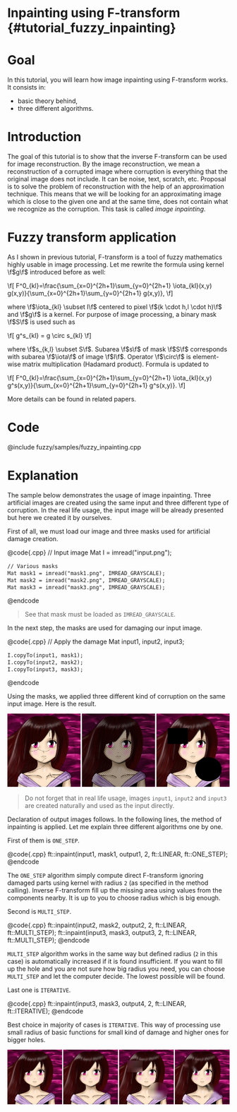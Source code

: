Inpainting using F-transform {#tutorial_fuzzy_inpainting}
=============

Goal
====
In this tutorial, you will learn how image inpainting using F-transform works. It consists in:

-   basic theory behind,
-   three different algorithms.

Introduction
====
The goal of this tutorial is to show that the inverse F-transform can be used for image reconstruction. By the image reconstruction, we mean a reconstruction of a corrupted image where corruption is everything that the original image does not include. It can be noise, text, scratch, etc. Proposal is to solve the problem of reconstruction with the help of an approximation technique. This means that we will be looking for an approximating image which is close to the given one and at the same time, does not contain what we recognize as the corruption. This task is called _image inpainting_.

Fuzzy transform application
====
As I shown in previous tutorial, F-transform is a tool of fuzzy mathematics highly usable in image processing. Let me rewrite the formula using kernel \f$g\f$ introduced before as well:

\f[
    F^0_{kl}=\frac{\sum_{x=0}^{2h+1}\sum_{y=0}^{2h+1} \iota_{kl}(x,y) g(x,y)}{\sum_{x=0}^{2h+1}\sum_{y=0}^{2h+1} g(x,y)},
\f]

where \f$\iota_{kl} \subset I\f$ centered to pixel \f$(k \cdot h,l \cdot h)\f$ and \f$g\f$ is a kernel. For purpose of image processing, a binary mask \f$S\f$ is used such as

\f[
	g^s_{kl} = g \circ s_{kl}
\f]

where \f$s_{k,l} \subset S\f$. Subarea \f$s\f$ of mask \f$S\f$ corresponds with subarea \f$\iota\f$ of image \f$I\f$. Operator \f$\circ\f$ is element-wise matrix multiplication (Hadamard product). Formula is updated to

\f[
    F^0_{kl}=\frac{\sum_{x=0}^{2h+1}\sum_{y=0}^{2h+1} \iota_{kl}(x,y) g^s(x,y)}{\sum_{x=0}^{2h+1}\sum_{y=0}^{2h+1} g^s(x,y)}.
\f]

More details can be found in related papers.

Code
====

@include fuzzy/samples/fuzzy_inpainting.cpp

Explanation
====
The sample below demonstrates the usage of image inpainting. Three artificial images are created using the same input and three different type of corruption. In the real life usage, the input image will be already presented but here we created it by ourselves.

First of all, we must load our image and three masks used for artificial damage creation.

@code{.cpp}
    // Input image
    Mat I = imread("input.png");

    // Various masks
    Mat mask1 = imread("mask1.png", IMREAD_GRAYSCALE);
    Mat mask2 = imread("mask2.png", IMREAD_GRAYSCALE);
    Mat mask3 = imread("mask3.png", IMREAD_GRAYSCALE);
@endcode

> See that mask must be loaded as `IMREAD_GRAYSCALE`.

In the next step, the masks are used for damaging our input image.

@code{.cpp}
    // Apply the damage
    Mat input1, input2, input3;

    I.copyTo(input1, mask1);
    I.copyTo(input2, mask2);
    I.copyTo(input3, mask3);
@endcode

Using the masks, we applied three different kind of corruption on the same input image. Here is the result.

![input1, input2 and input3](images/fuzzy_inp_input.jpg)

> Do not forget that in real life usage, images `input1`, `input2` and `input3` are created naturally and used as the input directly.

Declaration of output images follows. In the following lines, the method of inpainting is applied. Let me explain three different algorithms one by one.

First of them is `ONE_STEP`.

@code{.cpp}
    ft::inpaint(input1, mask1, output1, 2, ft::LINEAR, ft::ONE_STEP);
@endcode

The `ONE_STEP` algorithm simply compute direct F-transform ignoring damaged parts using kernel with radius `2` (as specified in the method calling). Inverse F-transform fill up the missing area using values from the components nearby. It is up to you to choose radius which is big enough.

Second is `MULTI_STEP`.

@code{.cpp}
    ft::inpaint(input2, mask2, output2, 2, ft::LINEAR, ft::MULTI_STEP);
    ft::inpaint(input3, mask3, output3, 2, ft::LINEAR, ft::MULTI_STEP);
@endcode

`MULTI_STEP` algorithm works in the same way but defined radius (`2` in this case) is automatically increased if it is found insufficient. If you want to fill up the hole and you are not sure how big radius you need, you can choose `MULTI_STEP` and let the computer decide. The lowest possible will be found.

Last one is `ITERATIVE`.

@code{.cpp}
    ft::inpaint(input3, mask3, output4, 2, ft::LINEAR, ft::ITERATIVE);
@endcode

Best choice in majority of cases is `ITERATIVE`. This way of processing use small radius of basic functions for small kind of damage and higher ones for bigger holes.

![output1 (ONE_STEP), output2 (MULTI_STEP), output3 (MULTI_STEP), output4 (ITERATIVE)](images/fuzzy_inp_output.jpg)
